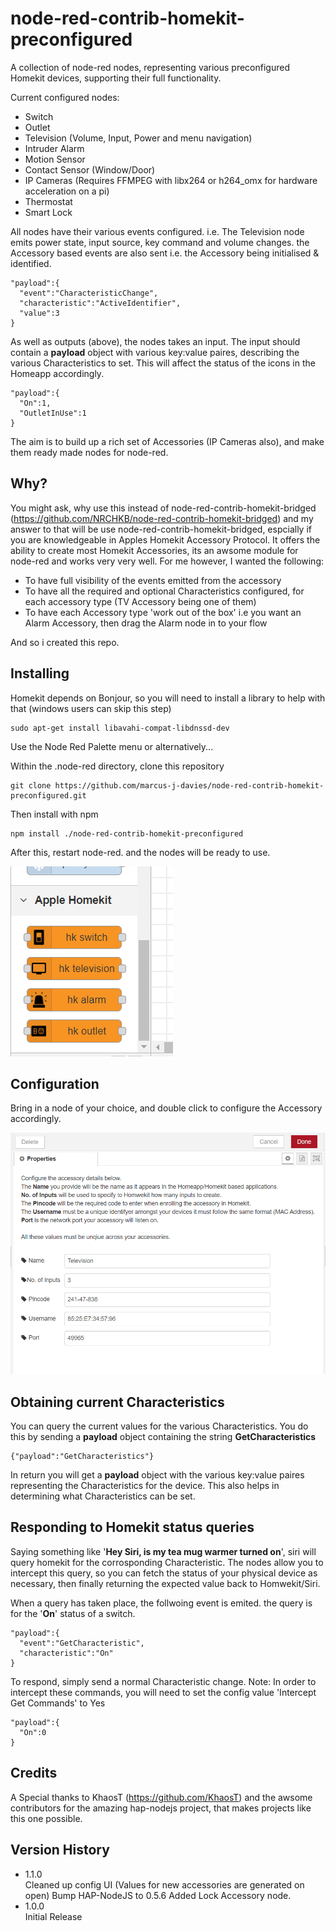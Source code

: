 # node-red-contrib-homekit-preconfigured
A collection of node-red nodes, representing various preconfigured Homekit devices, supporting their full functionality.

Current configured nodes:
  - Switch
  - Outlet
  - Television (Volume, Input, Power and menu navigation)
  - Intruder Alarm
  - Motion Sensor
  - Contact Sensor (Window/Door)
  - IP Cameras (Requires FFMPEG with libx264 or h264_omx for hardware acceleration on a pi)
  - Thermostat
  - Smart Lock

All nodes have their various events configured. i.e. The Television node emits power state, input source, key command and volume changes.
the Accessory based events are also sent i.e. the Accessory being initialised & identified.

    "payload":{
      "event":"CharacteristicChange",
      "characteristic":"ActiveIdentifier",
      "value":3
    }

As well as outputs (above), the nodes takes an input. The input should contain a **payload** object with various key:value paires, describing the various Characteristics to set. This will affect the status of the icons in the Homeapp accordingly.

    "payload":{
      "On":1,
      "OutletInUse":1
    }

The aim is to build up a rich set of Accessories (IP Cameras also), and make them ready made nodes for node-red.

## Why?
You might ask, why use this instead of node-red-contrib-homekit-bridged (https://github.com/NRCHKB/node-red-contrib-homekit-bridged) and my answer to that will be use node-red-contrib-homekit-bridged, espcially if you are knowledgeable in Apples Homekit Accessory Protocol. It offers the ability to create most Homekit Accessories, its an awsome module for node-red and works very very well. For me however, I wanted the following:
  - To have full visibility of the events emitted from the accessory
  - To have all the required and optional Characteristics configured, for each accessory type (TV Accessory being one of them)
  - To have each Accessory type 'work out of the box' i.e you want an Alarm Accessory, then drag the Alarm node in to your flow
  
And so i created this repo.

## Installing
Homekit depends on Bonjour, so you will need to install a library to help with that (windows users can skip this step)

    sudo apt-get install libavahi-compat-libdnssd-dev
    
Use the Node Red Palette menu or alternatively...

Within the .node-red directory, clone this repository

    git clone https://github.com/marcus-j-davies/node-red-contrib-homekit-preconfigured.git

Then install with npm

    npm install ./node-red-contrib-homekit-preconfigured
    
After this, restart node-red. and the nodes will be ready to use.

![Nodes](https://github.com/marcus-j-davies/node-red-contrib-homekit-preconfigured/blob/master/Nodes.PNG?raw=true)

## Configuration
Bring in a node of your choice, and double click to configure the Accessory accordingly.

![Confgure](https://github.com/marcus-j-davies/node-red-contrib-homekit-preconfigured/blob/master/Configure.PNG?raw=true)

## Obtaining current Characteristics
You can query the current values for the various Characteristics.
You do this by sending a **payload** object containing the string **GetCharacteristics**
  
    {"payload":"GetCharacteristics"}

In return you will get a **payload** object with the various key:value paires representing the  Characteristics for the device.
This also helps in determining what Characteristics can be set.

## Responding to Homekit status queries
Saying something like '**Hey Siri, is my tea mug warmer turned on**', siri will query homekit for the corrosponding Characteristic.
The nodes allow you to intercept this query, so you can fetch the status of your physical device as necessary, then finally returning the expected value back to Homwekit/Siri.

When  a query has taken place, the follwoing event is emited.
the query is for the '**On**' status of a switch.


    "payload":{
      "event":"GetCharacteristic",
      "characteristic":"On"
    }

To respond, simply send a normal Characteristic change.
Note: In order to intercept these commands, you will need to set the config value 'Intercept Get Commands' to Yes

    "payload":{
      "On":0
    }

## Credits
A Special thanks to KhaosT (https://github.com/KhaosT) and the awsome contributors for the amazing hap-nodejs project, that makes projects like this one possible.

## Version History
  - 1.1.0  
    Cleaned up config UI (Values for new accessories are generated on open)
    Bump HAP-NodeJS to 0.5.6
    Added Lock Accessory node.
  - 1.0.0  
    Initial Release